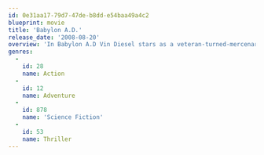 ```yaml
---
id: 0e31aa17-79d7-47de-b8dd-e54baa49a4c2
blueprint: movie
title: 'Babylon A.D.'
release_date: '2008-08-20'
overview: 'In Babylon A.D Vin Diesel stars as a veteran-turned-mercenary who is hired to deliver a package from the ravages of post-apocalyptic Eastern Europe to a destination in the teeming megalopolis of New York City. The "package" is a mysterious young woman with a secret.'
genres:
  -
    id: 28
    name: Action
  -
    id: 12
    name: Adventure
  -
    id: 878
    name: 'Science Fiction'
  -
    id: 53
    name: Thriller
---
```

